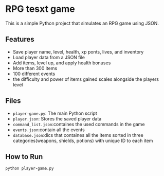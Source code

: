 # RPG tesxt game

This is a simple Python project that simulates an RPG game using JSON.

## Features

- Save player name, level, health, xp ponts, lives, and inventory
- Load player data from a JSON file
- Add items, level up, and apply health bonuses
- More than 300 items
- 100 different events
- the difficulty and power of items gained scales alongside the players level

## Files

- `player-game.py`: The main Python script
- `player.json`: Stores the saved player data
- `command_list.json`:containes the used commands in the game
- `events.json`:contain all the events
- `database.json`:dics that containes all the items sorted in three categories(weapons, shields, potions) with unique ID to each item
## How to Run

```bash
python player-game.py
